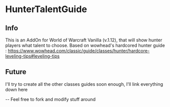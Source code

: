 # HunterTalentGuide
## Info
This is an AddOn for World of Warcraft Vanilla (v.1.12), that will show hunter players what talent to choose. 
Based on wowhead's hardcored hunter guide : https://www.wowhead.com/classic/guide/classes/hunter/hardcore-leveling-tips#leveling-tips

## Future
I'll try to create all the other classes guides soon enough, I'll link everything down here

-- Feel free to fork and modify stuff around
